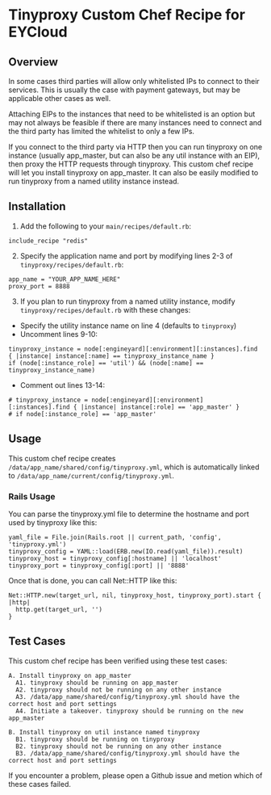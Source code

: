 # Tinyproxy Custom Chef Recipe for EYCloud

## Overview

In some cases third parties will allow only whitelisted IPs to connect to their services. This is usually the case with payment gateways, but may be applicable other cases as well.

Attaching EIPs to the instances that need to be whitelisted is an option but may not always be feasible if there are many instances need to connect and the third party has limited the whitelist to only a few IPs.

If you connect to the third party via HTTP then you can run tinyproxy on one instance (usually app_master, but can also be any util instance with an EIP), then proxy the HTTP requests through tinyproxy. This custom chef recipe will let you install tinyproxy on app_master. It can also be easily modified to run tinyproxy from a named utility instance instead.

## Installation

1. Add the following to your `main/recipes/default.rb`:

  ```
  include_recipe "redis"
  ```

2. Specify the application name and port by modifying lines 2-3 of `tinyproxy/recipes/default.rb`:

  ```
  app_name = "YOUR_APP_NAME_HERE"
  proxy_port = 8888
  ```

3. If you plan to run tinyproxy from a named utility instance, modify `tinyproxy/recipes/default.rb` with these changes:

* Specify the utility instance name on line 4 (defaults to `tinyproxy`)
* Uncomment lines 9-10:

```
tinyproxy_instance = node[:engineyard][:environment][:instances].find { |instance| instance[:name] == tinyproxy_instance_name }
if (node[:instance_role] == 'util') && (node[:name] == tinyproxy_instance_name)
```

* Comment out lines 13-14:

```
# tinyproxy_instance = node[:engineyard][:environment][:instances].find { |instance| instance[:role] == 'app_master' }
# if node[:instance_role] == 'app_master'
```

## Usage

This custom chef recipe creates `/data/app_name/shared/config/tinyproxy.yml`, which is automatically linked to `/data/app_name/current/config/tinyproxy.yml`.

### Rails Usage

You can parse the tinyproxy.yml file to determine the hostname and port used by tinyproxy like this:

```
yaml_file = File.join(Rails.root || current_path, 'config', 'tinyproxy.yml')
tinyproxy_config = YAML::load(ERB.new(IO.read(yaml_file)).result)
tinyproxy_host = tinyproxy_config[:hostname] || 'localhost'
tinyproxy_port = tinyproxy_config[:port] || '8888'
```

Once that is done, you can call Net::HTTP like this:

```
Net::HTTP.new(target_url, nil, tinyproxy_host, tinyproxy_port).start { |http|
  http.get(target_url, '')
}
```

## Test Cases

This custom chef recipe has been verified using these test cases:

```
A. Install tinyproxy on app_master
  A1. tinyproxy should be running on app_master
  A2. tinyproxy should not be running on any other instance
  A3. /data/app_name/shared/config/tinyproxy.yml should have the correct host and port settings
  A4. Initiate a takeover. tinyproxy should be running on the new app_master

B. Install tinyproxy on util instance named tinyproxy
  B1. tinyproxy should be running on tinyproxy
  B2. tinyproxy should not be running on any other instance
  B3. /data/app_name/shared/config/tinyproxy.yml should have the correct host and port settings
```

If you encounter a problem, please open a Github issue and metion which of these cases failed.
